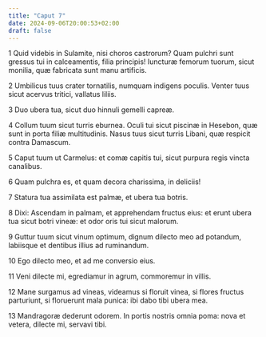 ```yaml
---
title: "Caput 7"
date: 2024-09-06T20:00:53+02:00
draft: false
---
```



1 Quid videbis in Sulamite, nisi choros castrorum? Quam pulchri sunt gressus tui in calceamentis, filia principis! Iuncturæ femorum tuorum, sicut monilia, quæ fabricata sunt manu artificis.

2 Umbilicus tuus crater tornatilis, numquam indigens poculis. Venter tuus sicut acervus tritici, vallatus liliis.

3 Duo ubera tua, sicut duo hinnuli gemelli capreæ.

4 Collum tuum sicut turris eburnea. Oculi tui sicut piscinæ in Hesebon, quæ sunt in porta filiæ multitudinis. Nasus tuus sicut turris Libani, quæ respicit contra Damascum.

5 Caput tuum ut Carmelus: et comæ capitis tui, sicut purpura regis vincta canalibus.

6 Quam pulchra es, et quam decora charissima, in deliciis!

7 Statura tua assimilata est palmæ, et ubera tua botris.

8 Dixi: Ascendam in palmam, et apprehendam fructus eius: et erunt ubera tua sicut botri vineæ: et odor oris tui sicut malorum.

9 Guttur tuum sicut vinum optimum, dignum dilecto meo ad potandum, labiisque et dentibus illius ad ruminandum.

10 Ego dilecto meo, et ad me conversio eius.

11 Veni dilecte mi, egrediamur in agrum, commoremur in villis.

12 Mane surgamus ad vineas, videamus si floruit vinea, si flores fructus parturiunt, si floruerunt mala punica: ibi dabo tibi ubera mea.

13 Mandragoræ dederunt odorem. In portis nostris omnia poma: nova et vetera, dilecte mi, servavi tibi.

